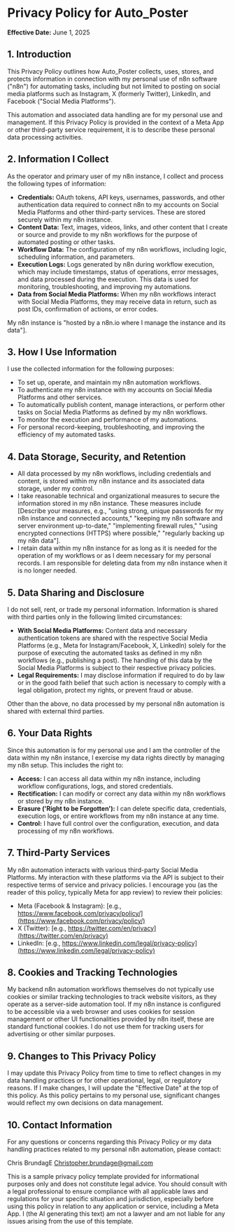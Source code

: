 # Privacy Policy for Auto_Poster

**Effective Date:** June 1, 2025

## 1. Introduction
This Privacy Policy outlines how Auto_Poster collects, uses, stores, and protects information in connection with my personal use of n8n software ("n8n") for automating tasks, including but not limited to posting on social media platforms such as Instagram, X (formerly Twitter), LinkedIn, and Facebook ("Social Media Platforms").

This automation and associated data handling are for my personal use and management. If this Privacy Policy is provided in the context of a Meta App or other third-party service requirement, it is to describe these personal data processing activities.

## 2. Information I Collect
As the operator and primary user of my n8n instance, I collect and process the following types of information:

* **Credentials:** OAuth tokens, API keys, usernames, passwords, and other authentication data required to connect n8n to my accounts on Social Media Platforms and other third-party services. These are stored securely within my n8n instance.
* **Content Data:** Text, images, videos, links, and other content that I create or source and provide to my n8n workflows for the purpose of automated posting or other tasks.
* **Workflow Data:** The configuration of my n8n workflows, including logic, scheduling information, and parameters.
* **Execution Logs:** Logs generated by n8n during workflow execution, which may include timestamps, status of operations, error messages, and data processed during the execution. This data is used for monitoring, troubleshooting, and improving my automations.
* **Data from Social Media Platforms:** When my n8n workflows interact with Social Media Platforms, they may receive data in return, such as post IDs, confirmation of actions, or error codes.

My n8n instance is "hosted by a n8n.io where I manage the instance and its data"].

## 3. How I Use Information
I use the collected information for the following purposes:

* To set up, operate, and maintain my n8n automation workflows.
* To authenticate my n8n instance with my accounts on Social Media Platforms and other services.
* To automatically publish content, manage interactions, or perform other tasks on Social Media Platforms as defined by my n8n workflows.
* To monitor the execution and performance of my automations.
* For personal record-keeping, troubleshooting, and improving the efficiency of my automated tasks.

## 4. Data Storage, Security, and Retention
* All data processed by my n8n workflows, including credentials and content, is stored within my n8n instance and its associated data storage, under my control.
* I take reasonable technical and organizational measures to secure the information stored in my n8n instance. These measures include [Describe your measures, e.g., "using strong, unique passwords for my n8n instance and connected accounts," "keeping my n8n software and server environment up-to-date," "implementing firewall rules," "using encrypted connections (HTTPS) where possible," "regularly backing up my n8n data"].
* I retain data within my n8n instance for as long as it is needed for the operation of my workflows or as I deem necessary for my personal records. I am responsible for deleting data from my n8n instance when it is no longer needed.

## 5. Data Sharing and Disclosure
I do not sell, rent, or trade my personal information. Information is shared with third parties only in the following limited circumstances:

* **With Social Media Platforms:** Content data and necessary authentication tokens are shared with the respective Social Media Platforms (e.g., Meta for Instagram/Facebook, X, LinkedIn) solely for the purpose of executing the automated tasks as defined in my n8n workflows (e.g., publishing a post). The handling of this data by the Social Media Platforms is subject to their respective privacy policies.
* **Legal Requirements:** I may disclose information if required to do by law or in the good faith belief that such action is necessary to comply with a legal obligation, protect my rights, or prevent fraud or abuse.

Other than the above, no data processed by my personal n8n automation is shared with external third parties.

## 6. Your Data Rights
Since this automation is for my personal use and I am the controller of the data within my n8n instance, I exercise my data rights directly by managing my n8n setup. This includes the right to:

* **Access:** I can access all data within my n8n instance, including workflow configurations, logs, and stored credentials.
* **Rectification:** I can modify or correct any data within my n8n workflows or stored by my n8n instance.
* **Erasure ('Right to be Forgotten'):** I can delete specific data, credentials, execution logs, or entire workflows from my n8n instance at any time.
* **Control:** I have full control over the configuration, execution, and data processing of my n8n workflows.

## 7. Third-Party Services
My n8n automation interacts with various third-party Social Media Platforms. My interaction with these platforms via the API is subject to their respective terms of service and privacy policies. I encourage you (as the reader of this policy, typically Meta for app review) to review their policies:
* Meta (Facebook & Instagram): [e.g., https://www.facebook.com/privacy/policy/](https://www.facebook.com/privacy/policy/)
* X (Twitter): [e.g., https://twitter.com/en/privacy](https://twitter.com/en/privacy)
* LinkedIn: [e.g., https://www.linkedin.com/legal/privacy-policy](https://www.linkedin.com/legal/privacy-policy)


## 8. Cookies and Tracking Technologies
My backend n8n automation workflows themselves do not typically use cookies or similar tracking technologies to track website visitors, as they operate as a server-side automation tool. If my n8n instance is configured to be accessible via a web browser and uses cookies for session management or other UI functionalities provided by n8n itself, these are standard functional cookies. I do not use them for tracking users for advertising or other similar purposes.

## 9. Changes to This Privacy Policy
I may update this Privacy Policy from time to time to reflect changes in my data handling practices or for other operational, legal, or regulatory reasons. If I make changes, I will update the "Effective Date" at the top of this policy. As this policy pertains to my personal use, significant changes would reflect my own decisions on data management.

## 10. Contact Information
For any questions or concerns regarding this Privacy Policy or my data handling practices related to my personal n8n automation, please contact:

Chris BrundagE
Christopher.brundage@gmail.com


This is a sample privacy policy template provided for informational purposes only and does not constitute legal advice. You should consult with a legal professional to ensure compliance with all applicable laws and regulations for your specific situation and jurisdiction, especially before using this policy in relation to any application or service, including a Meta App. I (the AI generating this text) am not a lawyer and am not liable for any issues arising from the use of this template.

